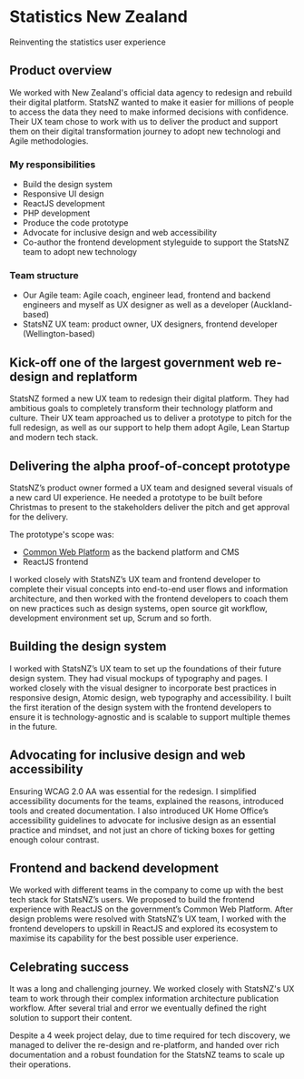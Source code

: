 # Statistics New Zealand

Reinventing the statistics user experience

## Product overview

We worked with New Zealand's official data agency to redesign and rebuild their digital platform. StatsNZ wanted to make it easier for millions of people to access the data they need to make informed decisions with confidence. Their UX team chose to work with us to deliver the product and support them on their digital transformation journey to adopt new technologi and Agile methodologies.

### My responsibilities

- Build the design system
- Responsive UI design
- ReactJS development
- PHP development
- Produce the code prototype
- Advocate for inclusive design and web accessibility
- Co-author the frontend development styleguide to support the StatsNZ team to adopt new technology

### Team structure

- Our Agile team: Agile coach, engineer lead, frontend and backend engineers and myself as UX designer as well as a developer (Auckland-based)
- StatsNZ UX team: product owner, UX designers, frontend developer (Wellington-based)

## Kick-off one of the largest government web re-design and replatform

StatsNZ formed a new UX team to redesign their digital platform. They had ambitious goals to completely transform their technology platform and culture. Their UX team approached us to deliver a prototype to pitch for the full redesign, as well as our support to help them adopt Agile, Lean Startup and modern tech stack.

## Delivering the alpha proof-of-concept prototype

StatsNZ’s product owner formed a UX team and designed several visuals of a new card UI experience. He needed a prototype to be built before Christmas to present to the stakeholders deliver the pitch and get approval for the delivery.

The prototype's scope was:

- [Common Web Platform](https://www.cwp.govt.nz) as the backend platform and CMS
- ReactJS frontend

I worked closely with StatsNZ’s UX team and frontend developer to complete their visual concepts into end-to-end user flows and information architecture, and then worked with the frontend developers to coach them on new practices such as design systems, open source git workflow, development environment set up, Scrum and so forth.

## Building the design system

I worked with StatsNZ’s UX team to set up the foundations of their future design system. They had visual mockups of typography and pages. I worked closely with the visual designer to incorporate best practices in responsive design, Atomic design, web typography and accessibility. I built the first iteration of the design system with the frontend developers to ensure it is technology-agnostic and is scalable to support multiple themes in the future.

## Advocating for inclusive design and web accessibility

Ensuring WCAG 2.0 AA was essential for the redesign. I simplified accessibility documents for the teams, explained the reasons, introduced tools and created documentation. I also introduced UK Home Office’s accessibility guidelines to advocate for inclusive design as an essential practice and mindset, and not just an chore of ticking boxes for getting enough colour contrast.

## Frontend and backend development

We worked with different teams in the company to come up with the best tech stack for StatsNZ’s users. We proposed to build the frontend experience with ReactJS on the government’s Common Web Platform. After design problems were resolved with StatsNZ’s UX team, I worked with the frontend developers to upskill in ReactJS and explored its ecosystem to maximise its capability for the best possible user experience.

## Celebrating success

It was a long and challenging journey. We worked closely with StatsNZ's UX team to work through their complex information architecture publication workflow. After several trial and error we eventually defined the right solution to support their content.

Despite a 4 week project delay, due to time required for tech discovery, we managed to deliver the re-design and re-platform, and handed over rich documentation and a robust foundation for the StatsNZ teams to scale up their operations.
